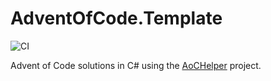 # AdventOfCode.Template

![CI](https://github.com/jenningsfan/jenningsfanAOC2022/workflows/CI/badge.svg)

Advent of Code solutions in C# using the [AoCHelper](https://github.com/eduherminio/AoCHelper) project.
